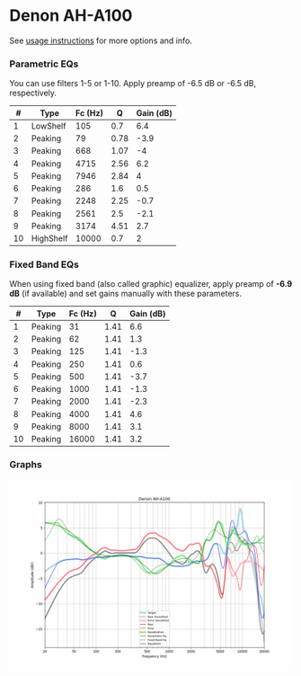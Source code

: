 # Denon AH-A100
See [usage instructions](https://github.com/jaakkopasanen/AutoEq#usage) for more options and info.

### Parametric EQs
You can use filters 1-5 or 1-10. Apply preamp of -6.5 dB or -6.5 dB, respectively.

|   # | Type      |   Fc (Hz) |    Q |   Gain (dB) |
|-----|-----------|-----------|------|-------------|
|   1 | LowShelf  |       105 | 0.7  |         6.4 |
|   2 | Peaking   |        79 | 0.78 |        -3.9 |
|   3 | Peaking   |       668 | 1.07 |        -4   |
|   4 | Peaking   |      4715 | 2.56 |         6.2 |
|   5 | Peaking   |      7946 | 2.84 |         4   |
|   6 | Peaking   |       286 | 1.6  |         0.5 |
|   7 | Peaking   |      2248 | 2.25 |        -0.7 |
|   8 | Peaking   |      2561 | 2.5  |        -2.1 |
|   9 | Peaking   |      3174 | 4.51 |         2.7 |
|  10 | HighShelf |     10000 | 0.7  |         2   |

### Fixed Band EQs
When using fixed band (also called graphic) equalizer, apply preamp of **-6.9 dB** (if available) and set gains manually with these parameters.

|   # | Type    |   Fc (Hz) |    Q |   Gain (dB) |
|-----|---------|-----------|------|-------------|
|   1 | Peaking |        31 | 1.41 |         6.6 |
|   2 | Peaking |        62 | 1.41 |         1.3 |
|   3 | Peaking |       125 | 1.41 |        -1.3 |
|   4 | Peaking |       250 | 1.41 |         0.6 |
|   5 | Peaking |       500 | 1.41 |        -3.7 |
|   6 | Peaking |      1000 | 1.41 |        -1.3 |
|   7 | Peaking |      2000 | 1.41 |        -2.3 |
|   8 | Peaking |      4000 | 1.41 |         4.6 |
|   9 | Peaking |      8000 | 1.41 |         3.1 |
|  10 | Peaking |     16000 | 1.41 |         3.2 |

### Graphs
![](./Denon%20AH-A100.png)
